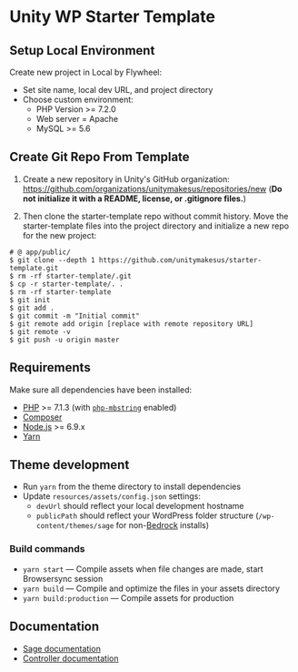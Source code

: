 # Unity WP Starter Template

## Setup Local Environment

Create new project in Local by Flywheel:
* Set site name, local dev URL, and project directory
* Choose custom environment:
  * PHP Version >= 7.2.0
  * Web server = Apache
  * MySQL >= 5.6

## Create Git Repo From Template

1. Create a new repository in Unity's GitHub organization: https://github.com/organizations/unitymakesus/repositories/new (**Do not initialize it with a README, license, or .gitignore files.**)

2. Then clone the starter-template repo without commit history. Move the starter-template files into the project directory and initialize a new repo for the new project:

````shell
# @ app/public/
$ git clone --depth 1 https://github.com/unitymakesus/starter-template.git
$ rm -rf starter-template/.git
$ cp -r starter-template/. .
$ rm -rf starter-template
$ git init
$ git add .
$ git commit -m "Initial commit"
$ git remote add origin [replace with remote repository URL]
$ git remote -v
$ git push -u origin master
````

## Requirements

Make sure all dependencies have been installed:

* [PHP](http://php.net/manual/en/install.php) >= 7.1.3 (with [`php-mbstring`](https://secure.php.net/manual/en/book.mbstring.php) enabled)
* [Composer](https://getcomposer.org/download/)
* [Node.js](http://nodejs.org/) >= 6.9.x
* [Yarn](https://yarnpkg.com/en/docs/install)

## Theme development

* Run `yarn` from the theme directory to install dependencies
* Update `resources/assets/config.json` settings:
  * `devUrl` should reflect your local development hostname
  * `publicPath` should reflect your WordPress folder structure (`/wp-content/themes/sage` for non-[Bedrock](https://roots.io/bedrock/) installs)

### Build commands

* `yarn start` — Compile assets when file changes are made, start Browsersync session
* `yarn build` — Compile and optimize the files in your assets directory
* `yarn build:production` — Compile assets for production

## Documentation

* [Sage documentation](https://roots.io/sage/docs/)
* [Controller documentation](https://github.com/soberwp/controller#usage)
